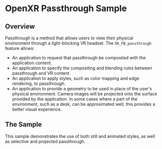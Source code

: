 # OpenXR Passthrough Sample

## Overview
Passthrough is a method that allows users to view their physical environment through a light-blocking VR headset. The `XR_FB_passthrough` feature allows:
* An application to request that passthrough be composited with the application content.
* An application to specify the compositing and blending rules between passthrough and VR content.
* An application to apply styles, such as color mapping and edge rendering, to passthrough.
* An application to provide a geometry to be used in place of the user's physical environment. Camera images will be projected onto the surface provided by the application. In some cases where a part of the environment, such as a desk, can be approximated well, this provides a better visual experience.

## The Sample
This sample demonstrates the use of both still and animated styles, as well as selective and projected passthrough.
